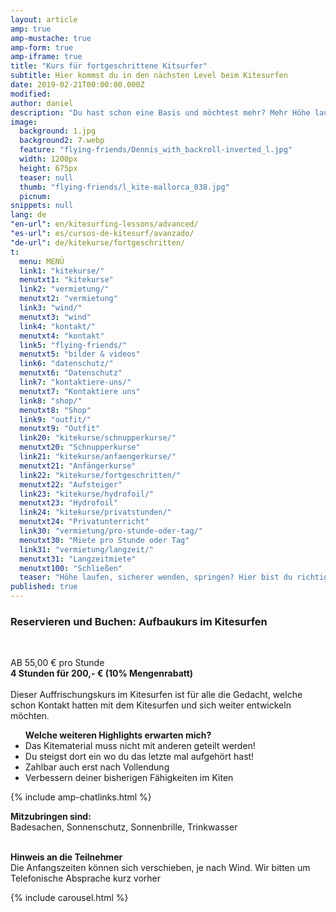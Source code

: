 ```yaml
---
layout: article
amp: true
amp-mustache: true
amp-form: true
amp-iframe: true
title: "Kurs für fortgeschrittene Kitsurfer"
subtitle: Hier kommst du in den nächsten Level beim Kitesurfen
date: 2019-02-21T00:00:00.000Z
modified: 
author: daniel
description: "Du hast schon eine Basis und möchtest mehr? Mehr Höhe laufen, Wenden, Springen? Bei diesem Kitesurf Kurs bist du richtig"
image: 
  background: 1.jpg
  background2: 7.webp
  feature: "flying-friends/Dennis_with_backroll-inverted_l.jpg"
  width: 1200px
  height: 675px
  teaser: null
  thumb: "flying-friends/l_kite-mallorca_038.jpg"
  picnum: 
snippets: null
lang: de
"en-url": en/kitesurfing-lessons/advanced/
"es-url": es/cursos-de-kitesurf/avanzado/
"de-url": de/kitekurse/fortgeschritten/
t: 
  menu: MENÜ
  link1: "kitekurse/"
  menutxt1: "kitekurse"
  link2: "vermietung/"
  menutxt2: "vermietung"
  link3: "wind/"
  menutxt3: "wind"
  link4: "kontakt/"
  menutxt4: "kontakt"
  link5: "flying-friends/"
  menutxt5: "bilder & videos"
  link6: "datenschutz/"
  menutxt6: "Datenschutz"
  link7: "kontaktiere-uns/"
  menutxt7: "Kontaktiere uns"
  link8: "shop/"
  menutxt8: "Shop"
  link9: "outfit/"
  menutxt9: "Outfit"
  link20: "kitekurse/schnupperkurse/"
  menutxt20: "Schnupperkurse"
  link21: "kitekurse/anfaengerkurse/"
  menutxt21: "Anfängerkurse"
  link22: "kitekurse/fortgeschritten/"
  menutxt22: "Aufsteiger"
  link23: "kitekurse/hydrofoil/"
  menutxt23: "Hydrofoil"
  link24: "kitekurse/privatstunden/"
  menutxt24: "Privatunterricht"
  link30: "vermietung/pro-stunde-oder-tag/"
  menutxt30: "Miete pro Stunde oder Tag"
  link31: "vermietung/langzeit/"
  menutxt31: "Langzeitmiete"
  menutxt100: "Schließen"
  teaser: "Höhe laufen, sicherer wenden, springen? Hier bist du richtig"
published: true
---
```


<h3>Reservieren und Buchen: Aufbaukurs im Kitesurfen</h3>
<br>
 
AB 55,00 € pro Stunde<br>
<strong>4 Stunden für 200,- € (10% Mengenrabatt)</strong><br><br>
<span>Dieser Auffrischungskurs im Kitesurfen ist für alle die Gedacht, welche schon Kontakt hatten mit dem Kitesurfen und sich weiter entwickeln möchten.</span>
<div class="item">

<ul title="Weitere Highlights bei diesem Kurs"><strong>Welche weiteren Highlights erwarten mich?</strong>
  <li>Das Kitematerial muss nicht mit anderen geteilt werden!</li>
  <li>Du steigst dort ein wo du das letzte mal aufgehört hast!</li>
  <li>Zahlbar auch erst nach Vollendung</li>
  <li>Verbessern deiner bisherigen Fähigkeiten im Kiten</li>
</ul>
</div>

{% include amp-chatlinks.html %}

<span><strong>Mitzubringen sind:</strong><br>
Badesachen, Sonnenschutz, Sonnenbrille, Trinkwasser</span><br><br>

<span><strong>Hinweis an die Teilnehmer</strong><br>
Die Anfangszeiten können sich verschieben, je nach Wind. Wir bitten um Telefonische Absprache kurz vorher</span>


{% include carousel.html %}

